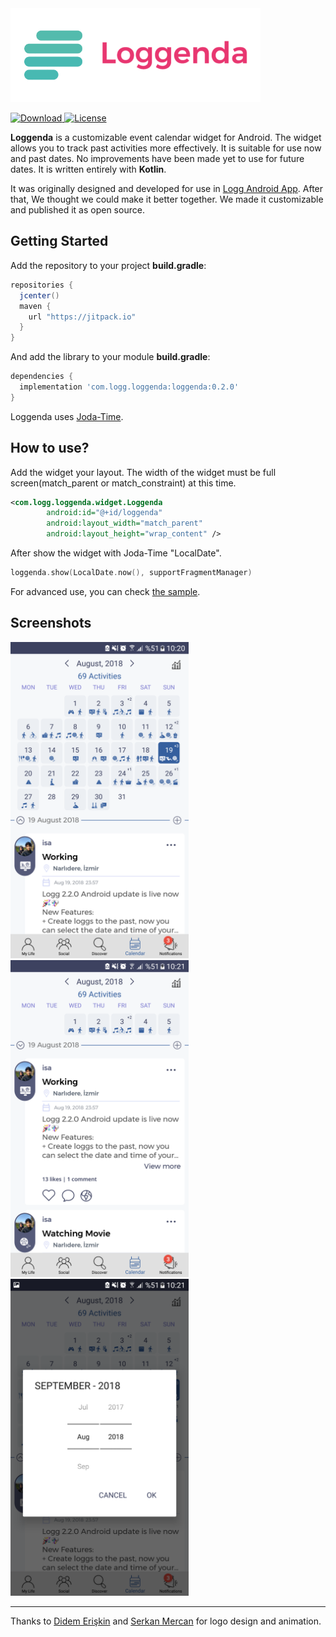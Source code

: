 <img src="/images/loggenda.gif" width="400px" alt="Loggenda Logo" /> 

[![Download](https://api.bintray.com/packages/logg/loggenda/loggenda/images/download.svg) ](https://bintray.com/logg/loggenda/loggenda/_latestVersion)
[![License](https://img.shields.io/badge/License-Apache-blue.svg)](https://github.com/loggyourlife/loggenda/blob/master/LICENSE)


**Loggenda** is a customizable event calendar widget for Android. 
The widget allows you to track past activities more effectively. It is suitable for use now and past dates. No improvements have been made yet to use for future dates. It is written entirely with **Kotlin**.


It was originally designed and developed for use in [Logg Android App](https://play.google.com/store/apps/details?id=com.digieggs.deathstar.logg). After that, We thought we could make it better together. We made it customizable and published it as open source. 


## Getting Started
Add the repository to your project **build.gradle**:
``` gradle
repositories {
  jcenter()
  maven {
    url "https://jitpack.io"
  }
}
```
And add the library to your module **build.gradle**:
``` gradle
dependencies {
  implementation 'com.logg.loggenda:loggenda:0.2.0'
}
```
Loggenda uses [Joda-Time](https://github.com/JodaOrg/joda-time).
## How to use?
Add the widget your layout. The width of the widget must be full screen(match_parent or match_constraint) at this time.
``` xml
<com.logg.loggenda.widget.Loggenda
        android:id="@+id/loggenda"
        android:layout_width="match_parent"
        android:layout_height="wrap_content" />
```
After show the widget with Joda-Time "LocalDate".
``` kotlin
loggenda.show(LocalDate.now(), supportFragmentManager)
```
For advanced use, you can check [the sample](https://github.com/loggyourlife/loggenda/blob/master/app/src/main/java/com/logg/loggenda/sample/MainActivity.kt).

## Screenshots
<p float="left">
<img src="/images/Screenshots/Screenshot_20180911-102025.png" width="285px"  alt="Loggenda Screenshot 1" />
<img src="/images/Screenshots/Screenshot_20180911-102112.png" width="285px" alt="Loggenda Screenshot 2" />
<img src="/images/Screenshots/Screenshot_20180911-102127.png" width="285px" alt="Loggenda Screenshot 3" />
</p>

---

Thanks to [Didem Erişkin](https://www.behance.net/eriskindidem) and [Serkan Mercan](http://serkanmercan.com) for logo design and animation.
